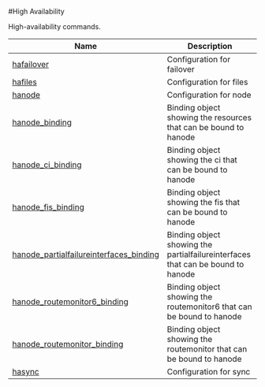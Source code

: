 #High Availability

High-availability commands.


<table><thead><tr><th>Name</th><th>Description</th></tr></thead><tbody><tr><td><a href="../../../configuration/high-availability/hafailover/hafailover">hafailover</a></td><td>Configuration for failover</td><tr><tr><td><a href="../../../configuration/high-availability/hafiles/hafiles">hafiles</a></td><td>Configuration for files</td><tr><tr><td><a href="../../../configuration/high-availability/hanode/hanode">hanode</a></td><td>Configuration for node</td><tr><tr><td><a href="../../../configuration/high-availability/hanode_binding/hanode_binding">hanode_binding</a></td><td>Binding object showing the resources that can be bound to hanode</td><tr><tr><td><a href="../../../configuration/high-availability/hanode_ci_binding/hanode_ci_binding">hanode_ci_binding</a></td><td>Binding object showing the ci that can be bound to hanode</td><tr><tr><td><a href="../../../configuration/high-availability/hanode_fis_binding/hanode_fis_binding">hanode_fis_binding</a></td><td>Binding object showing the fis that can be bound to hanode</td><tr><tr><td><a href="../../../configuration/high-availability/hanode_partialfailureinterfaces_binding/hanode_partialfailureinterfaces_binding">hanode_partialfailureinterfaces_binding</a></td><td>Binding object showing the partialfailureinterfaces that can be bound to hanode</td><tr><tr><td><a href="../../../configuration/high-availability/hanode_routemonitor6_binding/hanode_routemonitor6_binding">hanode_routemonitor6_binding</a></td><td>Binding object showing the routemonitor6 that can be bound to hanode</td><tr><tr><td><a href="../../../configuration/high-availability/hanode_routemonitor_binding/hanode_routemonitor_binding">hanode_routemonitor_binding</a></td><td>Binding object showing the routemonitor that can be bound to hanode</td><tr><tr><td><a href="../../../configuration/high-availability/hasync/hasync">hasync</a></td><td>Configuration for sync</td><tr></tbody></table>
